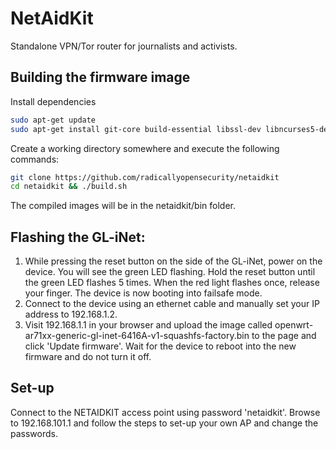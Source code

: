 NetAidKit
====

Standalone VPN/Tor router for journalists and activists.

Building the firmware image
----

Install dependencies

```bash
sudo apt-get update
sudo apt-get install git-core build-essential libssl-dev libncurses5-dev unzip subversion gawk
```


Create a working directory somewhere and execute the following commands:

```bash
git clone https://github.com/radicallyopensecurity/netaidkit
cd netaidkit && ./build.sh
```

The compiled images will be in the netaidkit/bin folder.

Flashing the GL-iNet:
----

<ol>
    <li>While pressing the reset button on the side of the GL-iNet,
        power on the device. You will see the green LED flashing.
        Hold the reset button until the green LED flashes 5 times.
        When the red light flashes once, release your finger.
        The device is now booting into failsafe mode.</li>
    <li>Connect to the device using an ethernet cable and manually 
        set your IP address to 192.168.1.2.</li>
    <li>Visit 192.168.1.1 in your browser and upload the image called
        openwrt-ar71xx-generic-gl-inet-6416A-v1-squashfs-factory.bin
        to the page and click 'Update firmware'. Wait for the device to
        reboot into the new firmware and do not turn it off.</li>
</ol>

Set-up
----
Connect to the NETAIDKIT access point using password 'netaidkit'. Browse to 192.168.101.1 and follow the steps to set-up your own AP and change the passwords.
